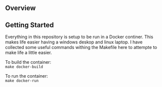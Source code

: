 ## Overview


## Getting Started
Everything in this repository is setup to be run in a Docker continer. 
This makes life easier having a windows deskop and linux laptop. 
I have collected some useful commands withing the Makefile here to 
attempte to make life a little easier. 

To build the container:  
`make docker-build`

To run the container:  
`make docker-run`